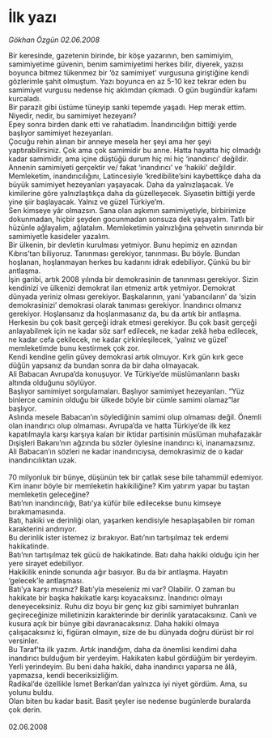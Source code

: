 # İlk yazı

*Gökhan Özgün 02.06.2008*

<div class="taraf_structure_2col_1zq">
<div class="margen_n">



 <p>Bir keresinde, gazetenin birinde, bir köşe yazarının, ben samimiyim, samimiyetime güvenin, benim samimiyetimi herkes bilir, diyerek, yazısı boyunca bitmez tükenmez bir ‘öz samimiyet’ vurgusuna giriştiğine kendi gözlerimle şahit olmuştum. Yazı boyunca en az 5-10 kez tekrar eden bu samimiyet vurgusu nedense hiç aklımdan çıkmadı. O gün bugündür kafamı kurcaladı. <br/>
Bir parazit gibi üstüme tüneyip sanki tepemde yaşadı. Hep merak ettim. Niyedir, nedir, bu samimiyet hezeyanı? <br/>
Epey sonra birden dank etti ve rahatladım. İnandırıcılığın bittiği yerde başlıyor samimiyet hezeyanları. <br/>
Çocuğu rehin alınan bir anneye mesela her şeyi ama her şeyi yaptırabilirsiniz. Çok ama çok samimidir bu anne. Hatta hayatta hiç olmadığı kadar samimidir, ama içine düştüğü durum hiç mi hiç ‘inandırıcı’ değildir. Annenin samimiyeti gerçektir ve/ fakat ‘inandırıcı’ ve ‘hakiki’ değildir.<br/>
Memleketim, inandırıcılığını, Latincesiyle ‘kredibilite’sini kaybettikçe daha da büyük samimiyet hezeyanları yaşayacak. Daha da yalnızlaşacak. Ve kimilerine göre yalnızlaştıkça daha da güzelleşecek. Siyasetin bittiği yerde yine şiir başlayacak. Yalnız ve güzel Türkiye’m. <br/>
Sen kimseye yâr olmazsın. Sana olan aşkımın samimiyetiyle, birbirimize dokunmadan, hiçbir şeyden gocunmadan sonsuza dek yaşayalım. Tatlı bir hüzünle ağlayalım, ağlatalım. Memleketimin yalnızlığına şehvetin sınırında bir samimiyetle kasideler yazalım. <br/>
Bir ülkenin, bir devletin kurulması yetmiyor. Bunu hepimiz en azından Kıbrıs’tan biliyoruz. Tanınması gerekiyor, tanınması. Bu böyle. Bundan hoşlanan, hoşlanmayan herkes bu kadarını idrak edebiliyor. Çünkü bu bir antlaşma. <br/>
İşin garibi, artık 2008 yılında bir demokrasinin de tanınması gerekiyor. Sizin kendinizi ve ülkenizi demokrat ilan etmeniz artık yetmiyor. Demokrat dünyada yeriniz olması gerekiyor. Başkalarının, yani ‘yabancıların’ da ‘sizin demokrasinizi’ demokrasi olarak tanıması gerekiyor. İnandırıcı olmanız gerekiyor. Hoşlansanız da hoşlanmasanız da, bu da artık bir antlaşma. <br/>
Herkesin bu çok basit gerçeği idrak etmesi gerekiyor. Bu çok basit gerçeği anlayabilmek için ne kadar söz sarf edilecek, ne kadar zekâ heba edilecek, ne kadar cefa çekilecek, ne kadar çirkinleşilecek, ‘yalnız ve güzel’ memleketimde bunu kestirmek çok zor.<br/>
Kendi kendine gelin güvey demokrasi artık olmuyor. Kırk gün kırk gece düğün yapsanız da bundan sonra da bir daha olmayacak. <br/>
Ali Babacan Avrupa’da konuşuyor. Ve Türkiye’de müslümanların baskı altında olduğunu söylüyor.<br/>
Başlıyor samimiyet sorgulamaları. Başlıyor samimiyet hezeyanları. “Yüz binlerce caminin olduğu bir ülkede böyle bir cümle samimi olamaz”lar başlıyor. <br/>
Aslında mesele Babacan’ın söylediğinin samimi olup olmaması değil. Önemli olan inandırıcı olup olmaması. Avrupa’da ve hatta Türkiye’de ilk kez kapatılmayla karşı karşıya kalan bir iktidar partisinin müslüman muhafazakâr Dışişleri Bakanı’nın ağzında bu sözler öylesine inandırıcı ki, inanamazsınız.<br/>
Ali Babacan’ın sözleri ne kadar inandırıcıysa, demokrasimiz de o kadar inandırıcılıktan uzak.<br/>
<br/>
70 milyonluk bir bünye, düşünün tek bir çatlak sese bile tahammül edemiyor. Kim inanır böyle bir memleketin hakikiliğine? Kim yatırım yapar bu taştan memleketin geleceğine?<br/>
Batı’nın inandırıcılığı, Batı’ya küfür bile edilecekse bunu kimseye bırakmamasında. <br/>
Batı, hakiki ve derinliği olan, yaşarken kendisiyle hesaplaşabilen bir roman karakterini andırıyor. <br/>
Bu derinlik ister istemez iz bırakıyor. Batı’nın tartışılmaz tek erdemi hakikatinde. <br/>
Batı’nın tartışılmaz tek gücü de hakikatinde. Batı daha hakiki olduğu için her yere sirayet edebiliyor.<br/>
Hakikilik eninde sonunda ağır basıyor. Bu da bir antlaşma. Hayatın ‘gelecek’le antlaşması.<br/>
Batı’ya karşı mısınız? Batı’yla meseleniz mi var? Olabilir. O zaman bu hakikate bir başka hakikatle karşı koyacaksınız. İnandırıcı olmayı deneyeceksiniz. Ruhu diz boyu bir genç kız gibi samimiyet buhranları geçireceğinize milletinizin karakterinde bir derinlik yaratacaksınız. Canlı ve kusura açık bir bünye gibi davranacaksınız. Daha hakiki olmaya çalışacaksınız ki, figüran olmayın, size de bu dünyada doğru dürüst bir rol versinler.<br/>
Bu Taraf’ta ilk yazım. Artık inandığım, daha da önemlisi kendimi daha inandırıcı bulduğum bir yerdeyim. Hakikaten kabul gördüğüm bir yerdeyim. Yerli yerindeyim. Bu beni daha hakiki, daha inandırıcı yaparsa ne âlâ, yapmazsa, kendi beceriksizliğim. <br/>
Radikal’de özellikle İsmet Berkan’dan yalnızca iyi niyet gördüm. Ama, su yolunu buldu.<br/>
Olan biten bu kadar basit. Basit şeyler ise nedense bugünlerde buralarda çok derin. <br/>
<br/>
02.06.2008</p>

<br/>


<div id="taraf_not">
</div>

</div>


</div>
